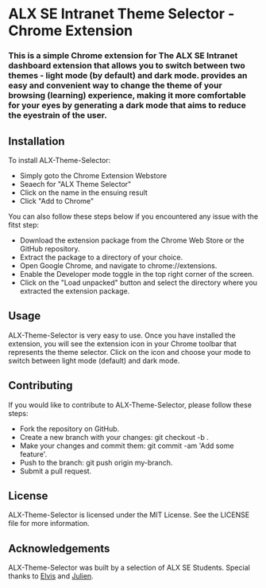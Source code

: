 # ALX SE Intranet Theme Selector - Chrome Extension

### This is a simple Chrome extension for The ALX SE Intranet dashboard extension that allows you to switch between two themes - light mode (by default) and dark mode. provides an easy and convenient way to change the theme of your browsing (learning) experience, making it more comfortable for your eyes by generating a dark mode that aims to reduce the eyestrain of the user.

<!-- ### This is feature-rich and is customizable in many ways throughout the UI. <-- SOON -->

## Installation
To install ALX-Theme-Selector:
* Simply goto the Chrome Extension Webstore
* Seaech for "ALX Theme Selector"
* Click on the name in the ensuing result
* Click "Add to Chrome"

You can also follow these steps below if you encountered any issue with the fitst step:
* Download the extension package from the Chrome Web Store or the GitHub repository.
* Extract the package to a directory of your choice.
* Open Google Chrome, and navigate to chrome://extensions.
* Enable the Developer mode toggle in the top right corner of the screen.
* Click on the "Load unpacked" button and select the directory where you extracted the extension package.

## Usage
ALX-Theme-Selector is very easy to use. Once you have installed the extension, you will see the extension icon in your Chrome toolbar that represents the theme selector. Click on the icon and choose your mode to switch between light mode (default) and dark mode.

## Contributing
If you would like to contribute to ALX-Theme-Selector, please follow these steps:

* Fork the repository on GitHub.
* Create a new branch with your changes: git checkout -b <new-branch-name>.
* Make your changes and commit them: git commit -am 'Add some feature'.
* Push to the branch: git push origin my-branch.
* Submit a pull request.

## License
ALX-Theme-Selector is licensed under the MIT License. See the LICENSE file for more information.

## Acknowledgements
ALX-Theme-Selector was built by a selection of ALX SE Students. Special thanks to [Elvis](https://github.com/vinsky001) and [Julien](https://github.com/jbarbier).
